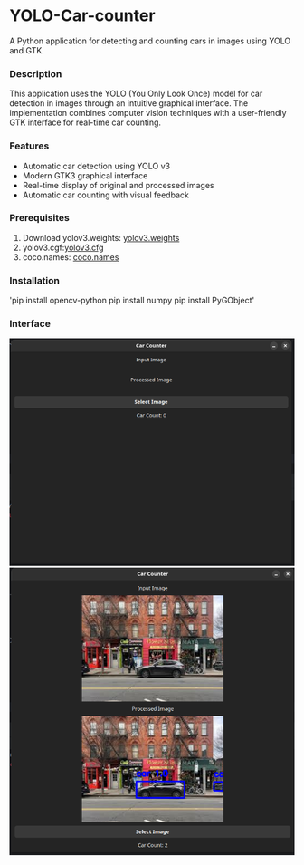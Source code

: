 # YOLO-Car-counter

A Python application for detecting and counting cars in images using YOLO and GTK.


### Description
This application uses the YOLO (You Only Look Once) model for car detection in images through an intuitive graphical interface. The implementation combines computer vision techniques with a user-friendly GTK interface for real-time car counting.


### Features
 - Automatic car detection using YOLO v3
 - Modern GTK3 graphical interface
 - Real-time display of original and processed images
 - Automatic car counting with visual feedback

### Prerequisites
 1. Download yolov3.weights: [yolov3.weights](https://github.com/patrick013/Object-Detection---Yolov3/blob/master/model/yolov3.weights)
 2. yolov3.cgf:[yolov3.cfg](https://github.com/pjreddie/darknet/blob/master/cfg/yolov3.cfg)
 3. coco.names: [coco.names](https://github.com/pjreddie/darknet/blob/master/data/coco.names)

 
### Installation

'pip install opencv-python
pip install numpy
pip install PyGObject'


### Interface
![alt text](https://github.com/HVTom/YOLO-Car-counter/blob/master/images/GUI_Empty.png)
![alt text](https://github.com/HVTom/YOLO-Car-counter/blob/master/images/GUI.png)
